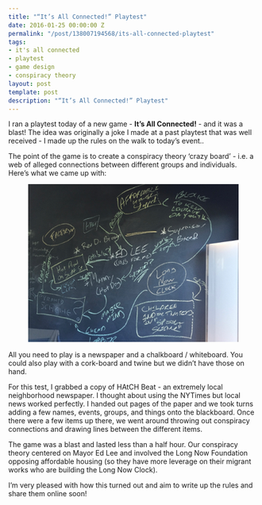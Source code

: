 ```yaml
---
title: "“It’s All Connected!” Playtest"
date: 2016-01-25 00:00:00 Z
permalink: "/post/138007194568/its-all-connected-playtest"
tags:
- it's all connected
- playtest
- game design
- conspiracy theory
layout: post
template: post
description: "“It’s All Connected!” Playtest"
---
```


<p>I ran a playtest today of a new game - <b>It’s All Connected!</b> - and it was a blast! The idea was originally a joke I made at a past playtest that was well received - I made up the rules on the walk to today’s event..&nbsp;</p><p>The point of the game is to create a conspiracy theory ‘crazy board’ - i.e. a web of alleged connections between different groups and individuals. Here’s what we came up with:</p><figure class="tmblr-full" data-orig-height="768" data-orig-width="1024"><img src="/images/9ecd98afb7d7c71ebc9354875ee0e82f4642ba4a08473b9c02356e7e5bf2d3c5.png" data-orig-height="768" data-orig-width="1024"></figure><p>All you need to play is a newspaper and a chalkboard / whiteboard. You could also play with a cork-board and twine but we didn’t have those on hand.</p><p>For this test, I grabbed a copy of HAtCH Beat - an extremely local neighborhood newspaper. I thought about using the NYTimes but local news worked perfectly. I handed out pages of the paper and we took turns adding a few names, events, groups, and things onto the blackboard. Once there were a few items up there, we went around throwing out conspiracy connections and drawing lines between the different items.</p><p>The game was a blast and lasted less than a half hour. Our conspiracy theory centered on Mayor Ed Lee and involved the Long Now Foundation opposing affordable housing (so they have more leverage on their migrant works who are building the Long Now Clock).</p><p>I’m very pleased with how this turned out and aim to write up the rules and share them online soon!</p>